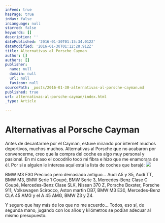 ```yaml
---
inFeed: true
hasPage: true
inNav: false
inLanguage: null
starred: false
keywords: []
description: ''
datePublished: '2016-01-30T01:15:34.012Z'
dateModified: '2016-01-30T01:12:28.912Z'
title: Alternativas al Porsche Cayman
author: []
authors: []
publisher:
  name: null
  domain: null
  url: null
  favicon: null
sourcePath: _posts/2016-01-30-alternativas-al-porsche-cayman.md
published: true
url: alternativas-al-porsche-cayman/index.html
_type: Article

---
```

# Alternativas al Porsche Cayman

Antes de decantarme por el Cayman, estuve mirando por internet muchos deportivos, muchos muchos. Alternativas al Porsche que no acabaron por convencerme, creo que la compra del coche es algo muy personal y pasional. En mi caso el cocodrilo tocó mi fibra e hizo que me enamorara de él. Por si a alguien le interesa aquí está la lista de coches que barajé:
![](https://the-grid-user-content.s3-us-west-2.amazonaws.com/32a95315-9bdd-4b08-9b72-09a96092e78a.jpg)

BMW M3 E30 Precioso pero demasiado antiguo...
Audi A5 y S5, Audi TT, BMW M3, BMW Serie 1 Coupé, BMW Serie 3, Mercedes-Benz Clase C Coupé, Mercedes-Benz Clase SLK, Nissan 370 Z, Porsche Boxster, Porsche 911, Volkswagen Scirocco, Aston martin DB7, BMW M3 E30, Mercedes-Benz CLA 45 AMG y el A 45 AMG, BMW Z3 y Z4\.

Y seguro que hay más de los que no me acuerdo...
Todos, eso sí, de segunda mano, jugando con los años y kilómetros se podían adecuar al mismo presupuesto.